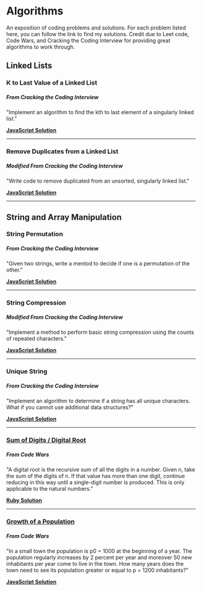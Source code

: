 # Algorithms
An exposition of coding problems and solutions. For each problem listed here, you can follow the link to find my solutions. Credit due to Leet code, Code Wars, and Cracking the Coding Interview for providing great algorithms to work through.

## Linked Lists

### K to Last Value of a Linked List
##### From Cracking the Coding Interview

"Implement an algorithm to find the kth to last element of a singularly linked list."

**[JavaScript Solution](./Solutions/findKToLast.js)**

---

### Remove Duplicates from a Linked List
##### Modified From Cracking the Coding Interview

"Write code to remove duplicated from an unsorted, singularly linked list."

**[JavaScript Solution](./Solutions/removeDuplicatedLinkedList.js)**

---

## String and Array Manipulation

### String Permutation
##### From Cracking the Coding Interview

"Given two strings, write a mentod to decide if one is a permutation of the other."

**[JavaScript Solution](./Solutions/stringPermutation.js)**

---

### String Compression
##### Modified From Cracking the Coding Interview

"Implement a method to perform basic string compression using the counts of repeated characters."

**[JavaScript Solution](./Solutions/stringCompression.js)**

---

### Unique String
##### From Cracking the Coding Interview

"Implement an algorithm to determine if a string has all unique characters. What if you cannot use additional data structures?"

**[JavaScript Solution](./Solutions/uniqueString.js)**

---

### [Sum of Digits / Digital Root](https://www.codewars.com/kata/541c8630095125aba6000c00)
##### From Code Wars

"A digital root is the recursive sum of all the digits in a number. Given n, take the sum of the digits of n. If that value has more than one digit, continue reducing in this way until a single-digit number is produced. This is only applicable to the natural numbers."

**[Ruby Solution](./Solutions/digital_root.rb)**

---

### [Growth of a Population](https://www.codewars.com/kata/563b662a59afc2b5120000c6)
##### From Code Wars

"In a small town the population is p0 = 1000 at the beginning of a year. The population regularly increases by 2 percent per year and moreover 50 new inhabitants per year come to live in the town. How many years does the town need to see its population greater or equal to p = 1200 inhabitants?"

**[JavaScript Solution](./Solutions/growthOfAPopulation.js)**
